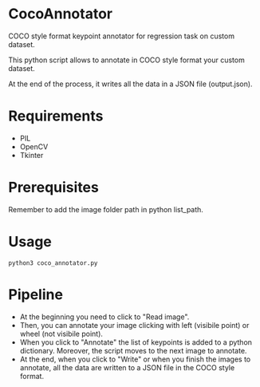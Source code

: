 # CocoAnnotator
<p>COCO style format keypoint annotator for regression task on custom dataset.</p>
<p>This python script allows to annotate in COCO style format your custom dataset.</p>
<p>At the end of the process, it writes all the data in a JSON file (output.json).</p>

# Requirements
* PIL
* OpenCV
* Tkinter

# Prerequisites
Remember to add the image folder path in python list_path.

# Usage
`python3 coco_annotator.py`

# Pipeline
* At the beginning you need to click to "Read image".
* Then, you can annotate your image clicking with left (visibile point) or wheel (not visibile point).
* When you click to "Annotate" the list of keypoints is added to a python dictionary. Moreover, the script moves to the next image to annotate.
* At the end, when you click to "Write" or when you finish the images to annotate, all the data are written to a JSON file in the COCO style format.
